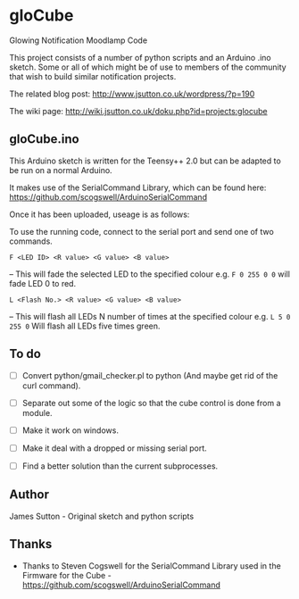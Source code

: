 gloCube
=======

Glowing Notification Moodlamp Code

This project consists of a number of python scripts and an Arduino .ino
sketch. Some or all of which might be of use to members of the community that wish
to build similar notification projects.

The related blog post: http://www.jsutton.co.uk/wordpress/?p=190

The wiki page: http://wiki.jsutton.co.uk/doku.php?id=projects:glocube

gloCube.ino
-----------
This Arduino sketch is written for the Teensy++ 2.0 but can be adapted to be
run on a normal Arduino.

It makes use of the SerialCommand Library, which can be found here: https://github.com/scogswell/ArduinoSerialCommand

Once it has been uploaded, useage is as follows:

To use the running code, connect to the serial port and send one of two commands.

```F <LED ID> <R value> <G value> <B value>```

 – This will fade the selected LED to the specified colour e.g. ```F 0 255 0 0``` will fade LED 0 to red.
 
 
```L <Flash No.> <R value> <G value> <B value>```

 – This will flash all LEDs N number of times at the specified colour e.g. ```L 5 0 255 0``` Will flash all LEDs five times green.

To do
-----
- [ ] Convert python/gmail_checker.pl to python (And maybe get rid of the curl command).
- [ ] Separate out some of the logic so that the cube control is done from a module.
- [ ] Make it work on windows.
- [ ] Make it deal with a dropped or missing serial port.
- [ ] Find a better solution than the current subprocesses.


Author
------

James Sutton - Original sketch and python scripts



Thanks
------

* Thanks to Steven Cogswell for the SerialCommand Library used in the Firmware for the Cube -  https://github.com/scogswell/ArduinoSerialCommand
